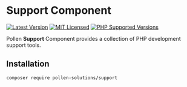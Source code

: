 # Support Component

[![Latest Version](https://img.shields.io/badge/release-1.0.1-blue?style=for-the-badge)](https://www.presstify.com/pollen-solutions/support/)
[![MIT Licensed](https://img.shields.io/badge/license-MIT-green?style=for-the-badge)](LICENSE.md)
[![PHP Supported Versions](https://img.shields.io/badge/PHP->=7.4-8892BF?style=for-the-badge&logo=php)](https://www.php.net/supported-versions.php)

Pollen **Support** Component provides a collection of PHP development support tools.

## Installation

```bash
composer require pollen-solutions/support
```
